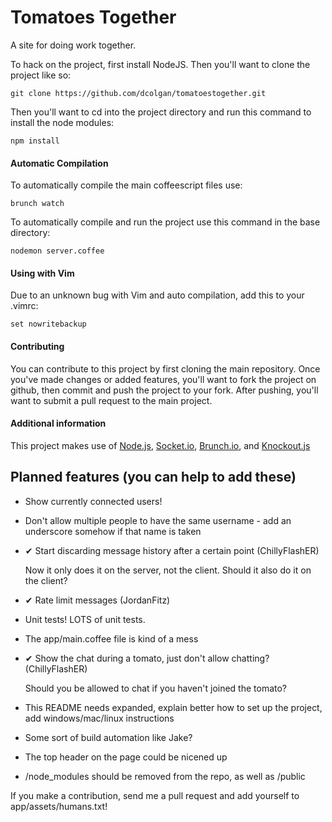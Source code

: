 # Tomatoes Together

A site for doing work together.

To hack on the project, first install NodeJS. Then you'll want to clone the project like so: 
    
    git clone https://github.com/dcolgan/tomatoestogether.git

Then you'll want to cd into the project directory and run this command to install the node modules:

    npm install

#### Automatic Compilation

To automatically compile the main coffeescript files use: 

    brunch watch

To automatically compile and run the project use this command in the base directory: 

    nodemon server.coffee

#### Using with Vim

Due to an unknown bug with Vim and auto compilation, add this to your .vimrc:

    set nowritebackup

#### Contributing

You can contribute to this project by first cloning the main repository. Once you've made changes or added features, you'll want to fork the project on github, then commit and push the project to your fork. After pushing, you'll want to submit a pull request to the main project.

#### Additional information

This project makes use of [Node.js](http://nodejs.org/), [Socket.io](http://socket.io/), [Brunch.io](http://brunch.io/), and [Knockout.js](http://knockoutjs.com/)

## Planned features (you can help to add these)

* Show currently connected users!
* Don't allow multiple people to have the same username - add an underscore somehow if that name is taken
* ✔ Start discarding message history after a certain point (ChillyFlashER)

	Now it only does it on the server, not the client. Should it also do it on the client?

* ✔ Rate limit messages (JordanFitz)
* Unit tests! LOTS of unit tests.
* The app/main.coffee file is kind of a mess
* ✔ Show the chat during a tomato, just don't allow chatting? (ChillyFlashER)

	Should you be allowed to chat if you haven't joined the tomato?

* This README needs expanded, explain better how to set up the project, add windows/mac/linux instructions
* Some sort of build automation like Jake?
* The top header on the page could be nicened up
* /node_modules should be removed from the repo, as well as /public

If you make a contribution, send me a pull request and add yourself to app/assets/humans.txt!

